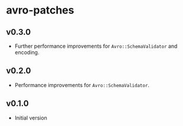 # avro-patches

## v0.3.0
- Further performance improvements for `Avro::SchemaValidator` and encoding.

## v0.2.0
- Performance improvements for `Avro::SchemaValidator`.

## v0.1.0
- Initial version
